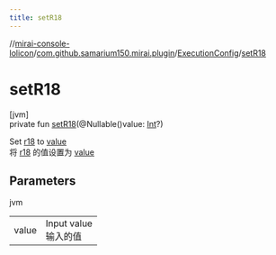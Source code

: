 ```yaml
---
title: setR18
---
```

//[mirai-console-lolicon](../../../index.html)/[com.github.samarium150.mirai.plugin](../index.html)/[ExecutionConfig](index.html)/[setR18](set-r18.html)



# setR18



[jvm]\
private fun [setR18](set-r18.html)(@Nullable()value: [Int](https://kotlinlang.org/api/latest/jvm/stdlib/kotlin/-int/index.html)?)



Set [r18](r18.html) to [value](set-r18.html)<br> 将 [r18](r18.html) 的值设置为 [value](set-r18.html)



## Parameters


jvm

| | |
|---|---|
| value | Input value <br> 输入的值 |




